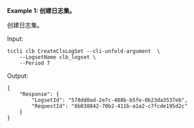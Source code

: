 **Example 1: 创建日志集。**

创建日志集。

Input: 

```
tccli clb CreateClsLogSet --cli-unfold-argument  \
    --LogsetName clb_logset \
    --Period 7
```

Output: 
```
{
    "Response": {
        "LogsetId": "578dd0ad-2e7c-488b-b5fe-0b23da3537eb",
        "RequestId": "8b038842-70b2-411b-a1a2-c7fcde195d2c"
    }
}
```

